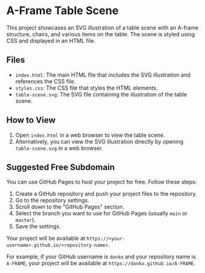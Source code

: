 # A-Frame Table Scene

This project showcases an SVG illustration of a table scene with an A-frame structure, chairs, and various items on the table. The scene is styled using CSS and displayed in an HTML file.

## Files

- `index.html`: The main HTML file that includes the SVG illustration and references the CSS file.
- `styles.css`: The CSS file that styles the HTML elements.
- `table-scene.svg`: The SVG file containing the illustration of the table scene.

## How to View

1. Open `index.html` in a web browser to view the table scene.
2. Alternatively, you can view the SVG illustration directly by opening `table-scene.svg` in a web browser.

## Suggested Free Subdomain

You can use GitHub Pages to host your project for free. Follow these steps:

1. Create a GitHub repository and push your project files to the repository.
2. Go to the repository settings.
3. Scroll down to the "GitHub Pages" section.
4. Select the branch you want to use for GitHub Pages (usually `main` or `master`).
5. Save the settings.

Your project will be available at `https://<your-username>.github.io/<repository-name>`.

For example, if your GitHub username is `donko` and your repository name is `A-FRAME`, your project will be available at `https://donko.github.io/A-FRAME`.
